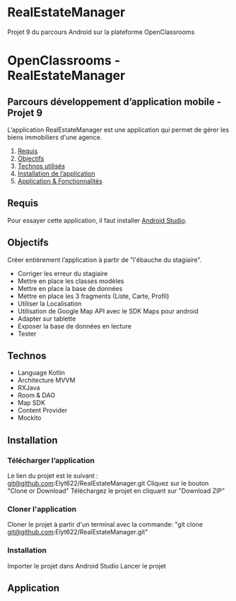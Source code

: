 # RealEstateManager
Projet 9 du parcours Android sur la plateforme OpenClassrooms

# OpenClassrooms - RealEstateManager

## Parcours développement d’application mobile - Projet 9

L’application RealEstateManager est une application qui permet de gérer les biens immobiliers d'une agence.

1. [Requis](#requis)
2. [Objectifs](#objectifs)
3. [Technos utilisés](#technos)
4. [Installation de l’application](#installation)
5. [Application & Fonctionnalités](#application)

## Requis
Pour essayer cette application, il faut installer [Android Studio](https://developer.android.com/studio).

## Objectifs
Créer entièrement l’application à partir de "l'ébauche du stagiaire".

- Corriger les erreur du stagiaire
- Mettre en place les classes modèles
- Mettre en place la base de données
- Mettre en place les 3 fragments (Liste, Carte, Profil)
- Utiliser la Localisation
- Utilisation de Google Map API avec le SDK Maps pour android 
- Adapter sur tablette
- Exposer la base de données en lecture
- Tester

## Technos
- Language Kotlin 
- Architecture MVVM
- RXJava
- Room & DAO
- Map SDK
- Content Provider
- Mockito

## Installation

### Télécharger l’application

Le lien du projet est le suivant : git@github.com:Elyt622/RealEstateManager.git
Cliquez sur le bouton "Clone or Download"
Téléchargez le projet en cliquant sur "Download ZIP"

### Cloner l'application
Cloner le projet à partir d'un terminal avec la commande: "git clone git@github.com:Elyt622/RealEstateManager.git"

### Installation
Importer le projet dans Android Studio
Lancer le projet

## Application

